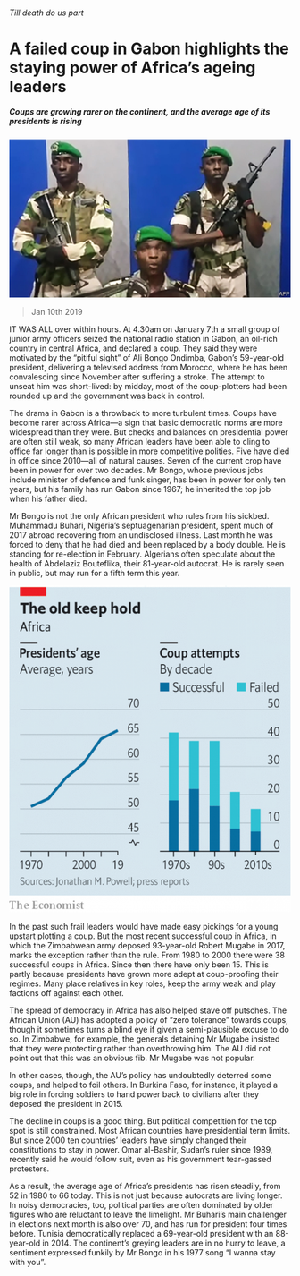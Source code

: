 ###### Till death do us part

# A failed coup in Gabon highlights the staying power of Africa’s ageing leaders 

##### Coups are growing rarer on the continent, and the average age of its presidents is rising 

![image](images/20190112_map504.jpg) 

> Jan 10th 2019 

 

IT WAS ALL over within hours. At 4.30am on January 7th a small group of junior army officers seized the national radio station in Gabon, an oil-rich country in central Africa, and declared a coup. They said they were motivated by the “pitiful sight” of Ali Bongo Ondimba, Gabon’s 59-year-old president, delivering a televised address from Morocco, where he has been convalescing since November after suffering a stroke. The attempt to unseat him was short-lived: by midday, most of the coup-plotters had been rounded up and the government was back in control. 

The drama in Gabon is a throwback to more turbulent times. Coups have become rarer across Africa—a sign that basic democratic norms are more widespread than they were. But checks and balances on presidential power are often still weak, so many African leaders have been able to cling to office far longer than is possible in more competitive polities. Five have died in office since 2010—all of natural causes. Seven of the current crop have been in power for over two decades. Mr Bongo, whose previous jobs include minister of defence and funk singer, has been in power for only ten years, but his family has run Gabon since 1967; he inherited the top job when his father died. 

Mr Bongo is not the only African president who rules from his sickbed. Muhammadu Buhari, Nigeria’s septuagenarian president, spent much of 2017 abroad recovering from an undisclosed illness. Last month he was forced to deny that he had died and been replaced by a body double. He is standing for re-election in February. Algerians often speculate about the health of Abdelaziz Bouteflika, their 81-year-old autocrat. He is rarely seen in public, but may run for a fifth term this year. 

![image](images/20190112_MAC115_0.png) 

In the past such frail leaders would have made easy pickings for a young upstart plotting a coup. But the most recent successful coup in Africa, in which the Zimbabwean army deposed 93-year-old Robert Mugabe in 2017, marks the exception rather than the rule. From 1980 to 2000 there were 38 successful coups in Africa. Since then there have only been 15. This is partly because presidents have grown more adept at coup-proofing their regimes. Many place relatives in key roles, keep the army weak and play factions off against each other. 

The spread of democracy in Africa has also helped stave off putsches. The African Union (AU) has adopted a policy of “zero tolerance” towards coups, though it sometimes turns a blind eye if given a semi-plausible excuse to do so. In Zimbabwe, for example, the generals detaining Mr Mugabe insisted that they were protecting rather than overthrowing him. The AU did not point out that this was an obvious fib. Mr Mugabe was not popular. 

In other cases, though, the AU’s policy has undoubtedly deterred some coups, and helped to foil others. In Burkina Faso, for instance, it played a big role in forcing soldiers to hand power back to civilians after they deposed the president in 2015. 

The decline in coups is a good thing. But political competition for the top spot is still constrained. Most African countries have presidential term limits. But since 2000 ten countries’ leaders have simply changed their constitutions to stay in power. Omar al-Bashir, Sudan’s ruler since 1989, recently said he would follow suit, even as his government tear-gassed protesters. 

As a result, the average age of Africa’s presidents has risen steadily, from 52 in 1980 to 66 today. This is not just because autocrats are living longer. In noisy democracies, too, political parties are often dominated by older figures who are reluctant to leave the limelight. Mr Buhari’s main challenger in elections next month is also over 70, and has run for president four times before. Tunisia democratically replaced a 69-year-old president with an 88-year-old in 2014. The continent’s greying leaders are in no hurry to leave, a sentiment expressed funkily by Mr Bongo in his 1977 song “I wanna stay with you”. 

